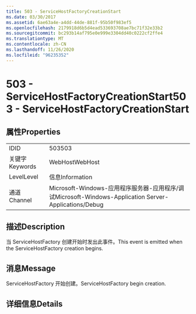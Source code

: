 ```yaml
---
title: 503 - ServiceHostFactoryCreationStart
ms.date: 03/30/2017
ms.assetid: 6ae63a4e-a4dd-44de-881f-95b50f983ef5
ms.openlocfilehash: 2179918d6b5d4ead533693708ae7bc71f32e33b2
ms.sourcegitcommit: bc293b14af795e0e999e3304dd40c0222cf2ffe4
ms.translationtype: MT
ms.contentlocale: zh-CN
ms.lasthandoff: 11/26/2020
ms.locfileid: "96235352"
---
```

# <a name="503---servicehostfactorycreationstart"></a><span data-ttu-id="7f7a7-102">503 - ServiceHostFactoryCreationStart</span><span class="sxs-lookup"><span data-stu-id="7f7a7-102">503 - ServiceHostFactoryCreationStart</span></span>

## <a name="properties"></a><span data-ttu-id="7f7a7-103">属性</span><span class="sxs-lookup"><span data-stu-id="7f7a7-103">Properties</span></span>  
  
|||  
|-|-|  
|<span data-ttu-id="7f7a7-104">ID</span><span class="sxs-lookup"><span data-stu-id="7f7a7-104">ID</span></span>|<span data-ttu-id="7f7a7-105">503</span><span class="sxs-lookup"><span data-stu-id="7f7a7-105">503</span></span>|  
|<span data-ttu-id="7f7a7-106">关键字</span><span class="sxs-lookup"><span data-stu-id="7f7a7-106">Keywords</span></span>|<span data-ttu-id="7f7a7-107">WebHost</span><span class="sxs-lookup"><span data-stu-id="7f7a7-107">WebHost</span></span>|  
|<span data-ttu-id="7f7a7-108">Level</span><span class="sxs-lookup"><span data-stu-id="7f7a7-108">Level</span></span>|<span data-ttu-id="7f7a7-109">信息</span><span class="sxs-lookup"><span data-stu-id="7f7a7-109">Information</span></span>|  
|<span data-ttu-id="7f7a7-110">通道</span><span class="sxs-lookup"><span data-stu-id="7f7a7-110">Channel</span></span>|<span data-ttu-id="7f7a7-111">Microsoft-Windows-应用程序服务器-应用程序/调试</span><span class="sxs-lookup"><span data-stu-id="7f7a7-111">Microsoft-Windows-Application Server-Applications/Debug</span></span>|  
  
## <a name="description"></a><span data-ttu-id="7f7a7-112">描述</span><span class="sxs-lookup"><span data-stu-id="7f7a7-112">Description</span></span>  

 <span data-ttu-id="7f7a7-113">当 ServiceHostFactory 创建开始时发出此事件。</span><span class="sxs-lookup"><span data-stu-id="7f7a7-113">This event is emitted when the ServiceHostFactory creation begins.</span></span>  
  
## <a name="message"></a><span data-ttu-id="7f7a7-114">消息</span><span class="sxs-lookup"><span data-stu-id="7f7a7-114">Message</span></span>  

 <span data-ttu-id="7f7a7-115">ServiceHostFactory 开始创建。</span><span class="sxs-lookup"><span data-stu-id="7f7a7-115">ServiceHostFactory begin creation.</span></span>  
  
## <a name="details"></a><span data-ttu-id="7f7a7-116">详细信息</span><span class="sxs-lookup"><span data-stu-id="7f7a7-116">Details</span></span>
